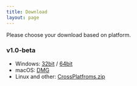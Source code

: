 ```yaml
---
title: Download
layout: page
---
```


Please choose your download based on platform.

### v1.0-beta

* Windows: [32bit](https://github.com/xulihang/BasicCAT/releases/download/v1.0-beta/BasicCAT_windows_jre_x86_bundled.exe) /  [64bit](https://github.com/xulihang/BasicCAT/releases/download/v1.0-beta/BasicCAT_windows_jre_x64_bundled.exe)
* macOS:  [DMG](https://github.com/xulihang/BasicCAT/releases/download/v1.0-beta/BasicCAT_mac.dmg)
* Linux and other:  [CrossPlatfroms.zip](https://github.com/xulihang/BasicCAT/releases/download/v1.0-beta/BasicCAT_crossplatforms.zip)